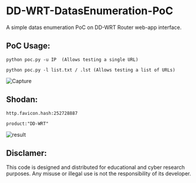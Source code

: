 # DD-WRT-DatasEnumeration-PoC

A simple datas enumeration PoC on DD-WRT Router web-app interface.

## PoC Usage:

    python poc.py -u IP  (Allows testing a single URL)

    python poc.py -l list.txt / .lst (Allows testing a list of URLs)
    
![Capture](https://github.com/user-attachments/assets/308ee45f-c024-4bd0-b30e-ca64d63e460e)

## Shodan:

    http.favicon.hash:252728887

    product:"DD-WRT"
    
![result](https://github.com/user-attachments/assets/585444d8-72ff-455b-9336-2696c02b41f5)

## Disclamer:
This code is designed and distributed for educational and cyber research purposes. Any misuse or illegal use is not the responsibility of its developer.
